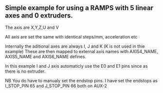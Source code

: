 ## Simple example for using a RAMPS with 5 linear axes and 0 extruders.

The axis are X,Y,Z,U and V

All axis are set the same with identical steps/mm, acceleration etc

Internally the aditional axes are always I, J and K (K is not used in thie example)
These are then mapped to external axis names with AXIS4_NAME, AXIS5_NAME and AXIS6_NAME defines.

In this example I and J axis automaticly use the E0 and E1 pins since as there is no extruder.

NB You do have to manualy set the endstop pins.
I have set the endstops as I_STOP_PIN 65 and J_STOP_PIN 66 both on AUX-2
